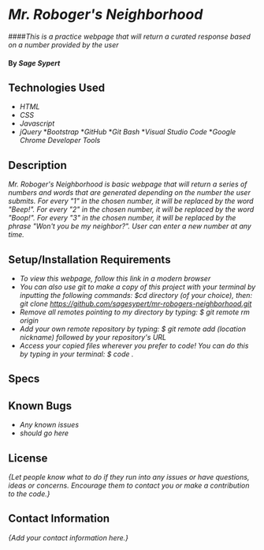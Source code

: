 # _Mr. Roboger's Neighborhood_

####_This is a practice webpage that will return a curated response based on a number provided by the user_

#### By _Sage Sypert_

## Technologies Used

* _HTML_
* _CSS_
* _Javascript_
* _jQuery_
*_Bootstrap_
*_GitHub_
*_Git Bash_
*_Visual Studio Code_
*_Google Chrome Developer Tools_

## Description

_Mr. Roboger's Neighborhood is basic webpage that will return a series of numbers and words that are generated depending on the number the user submits. For every "1" in the chosen number, it will be replaced by the word "Beep!". For every "2" in the chosen number, it will be replaced by the word "Boop!". For every "3" in the chosen number, it will be replaced by the phrase "Won't you be my neighbor?". User can enter a new number at any time._

## Setup/Installation Requirements

* _To view this webpage, follow this link in a modern browser_
* _You can also use git to make a copy of this project with your terminal by inputting the following commands:  $cd directory (of your choice), then:  git clone https://github.com/sagesypert/mr-robogers-neighborhood.git_
* _Remove all remotes pointing to my directory by typing:  $ git remote rm origin_
* _Add your own remote repository by typing:  $ git remote add (location nickname) followed by your repository's URL_
* _Access your copied files wherever you prefer to code! You can do this by typing in your terminal:  $ code ._

## Specs



## Known Bugs

* _Any known issues_
* _should go here_

## License

_{Let people know what to do if they run into any issues or have questions, ideas or concerns.  Encourage them to contact you or make a contribution to the code.}_

## Contact Information

_{Add your contact information here.}_